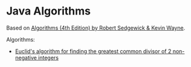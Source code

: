 # Java Algorithms

Based on <a href="https://www.amazon.com/Algorithms-4th-Robert-Sedgewick/dp/032157351X%3FSubscriptionId%3D0K1019RWK8CNM7CNZV82%26tag%3D0a0-20%26linkCode%3Dxm2%26camp%3D2025%26creative%3D165953%26creativeASIN%3D032157351X" rel="nofollow">Algorithms (4th Edition) by Robert Sedgewick & Kevin Wayne</a>.

Algorithms:

- [Euclid's algorithm for finding the greatest common divisor of 2 non-negative integers](https://github.com/dlcmh/java-algorithms/tree/euclid-greatest-common-divisor-of-two-non-negative-integers/euclid-greatest-common-divisor-of-two-non-negative-integers)
